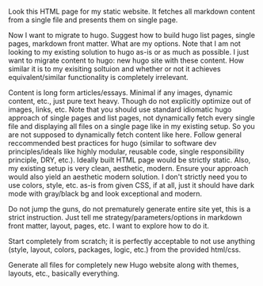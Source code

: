 Look this HTML page for my static website. It fetches all markdown content from a single file and presents them on single page.

Now I want to migrate to hugo. Suggest how to build hugo list pages, single pages, markdown front matter. What are my options. Note that I am not looking to my existing solution to hugo as-is or as much as possible. I just want to migrate content to hugo: new hugo site with these content. How similar it is to my exisiting soltuion and whether or not it achieves equivalent/similar functionality is completely irrelevant.





Content is long form articles/essays. Minimal if any images, dynamic content, etc., just pure text heavy. Though do not explicitly optimize out of images, links, etc. Note that you should use standard idiomatic hugo approach of single pages and list pages, not dynamically fetch every single file and displaying all files on a single page like in my existing setup. So you are not supposed to dynamically fetch content like here. Follow general reccommended best practices for hugo (similar to software dev principles/ideals like highly modular, reusable code, single responsibility principle, DRY, etc.). Ideally built HTML page would be strictly static. Also, my existing setup is very clean, aesthetic, modern. Ensure your approach would also yield an aesthetic modern solution. I don't strictly need you to use colors, style, etc. as-is from given CSS, if at all, just it should have dark mode with gray/black bg and look exceptional and modern.

Do not jump the guns, do not prematurely generate entire site yet, this is a strict instruction. Just tell me strategy/parameters/options in markdown front matter, layout, pages, etc. I want to explore how to do it.

Start completely from scratch; it is perfectly acceptable to not use anything (style, layout, colors, packages, logic, etc.) from the provided html/css.




Generate all files for completely new Hugo website along with themes, layouts, etc., basically everything. 
 
